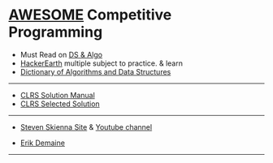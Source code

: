 # [AWESOME](https://github.com/lnishan/awesome-competitive-programming) Competitive Programming

* Must Read on [DS & Algo](https://www.topcoder.com/community/data-science/data-science-tutorials/)
* [HackerEarth](https://www.hackerearth.com/practice/) multiple subject to practice. & learn
* [Dictionary of Algorithms and Data Structures](https://xlinux.nist.gov/dads/)

---
* [CLRS Solution Manual](http://www.math.ucsd.edu/~mbodnar/CLRS_Solutions_Manual.pdf) 
* [CLRS Selected Solution](https://mitpress.mit.edu/sites/default/files/titles/content/Intro_to_Algo_Selected_Solutions.pdf)
---

* [Steven Skienna Site](http://www3.cs.stonybrook.edu/~skiena/) & [Youtube channel](https://www.youtube.com/user/StevenSkiena)

* [Erik Demaine](http://erikdemaine.org/)
---
